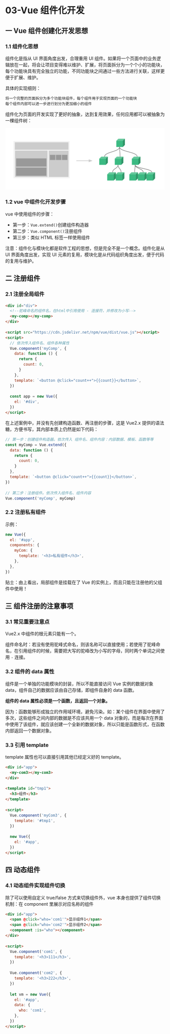 # 03-Vue 组件化开发

## 一 Vue 组件创建化开发思想

### 1.1 组件化思想

组件化是指从 UI 界面角度出发，合理重用 UI 组件。如果将一个页面中的业务逻辑放在一起，将会让项目变得难以维护、扩展，将页面拆分为一个个小的功能块，每个功能块具有完全独立的功能，不同功能块之间通过一些方法进行关联，这样更便于扩展、维护。

具体的实现细则：

```txt
将一个完整的页面拆分为多个功能块组件，每个组件用于实现页面的一个功能块
每个组件内部可以进一步进行划分为更加细小的组件
```

组件化为页面的开发实现了更好的抽象，达到复用效果，任何应用都可以被抽象为一棵组件树：

![组价树](../images/mvvm/vue-02.png)

### 1.2 vue 中组件化开发步骤

vue 中使用组件的步骤：

- 第一步：`Vue.extend()`创建组件构造器
- 第二步：`Vue.component()`注册组件
- 第三步：类似 HTML 标签一样使用组件

注意：组件化与模块化都是软件工程的思想，但是完全不是一个概念。组件化是从 UI 界面角度出发，实现 UI 元素的复用，模块化是从代码组织角度出发，便于代码的复用与维护。

## 二 注册组件

### 2.1 注册全局组件

```html
<div id="div">
  <!--驼峰命名的组件名，在html中引用使用 - 连接符，并修改为小写-->
  <my-comp></my-comp>
</div>

<script src="https://cdn.jsdelivr.net/npm/vue/dist/vue.js"></script>
<script>
  // 依次传入组件名、组件各种属性
  Vue.component('myComp', {
    data: function () {
      return {
        count: 0,
      }
    },
    template: `<button @click="count++">{{count}}</button>`,
  })

  const app = new Vue({
    el: '#div',
  })
</script>
```

在上述案例中，并没有先创建构造函数、再注册的步骤，这是 Vue2.x 提供的语法糖，方便书写，其内部本质上仍然是如下代码：

```js
// 第一步：创建组件构造器。依次传入 组件名、组件内容：内部数据、模板、函数等等
const myComp = Vue.extend({
  data: function () {
    return {
      count: 0,
    }
  },
  template: `<button @click="count++">{{count}}</button>`,
})

// 第二步：注册组件。依次传入组件名、组件内容
Vue.component('myComp', myComp)
```

### 2.2 注册私有组件

示例：

```js
new Vue({
  el: '#app',
  components: {
    myCom: {
      template: '<h3>私有组件</h3>',
    },
  },
})
```

贴士：由上看出，局部组件是挂载在了 Vue 的实例上，而且只能在注册他的父组件中使用！

## 三 组件注册的注意事项

### 3.1 常见重要注意点

Vue2.x 中组件的根元素只能有一个。

组件命名时：若没有使用驼峰式命名，则该名称可以直接使用；若使用了驼峰命名，在引用组件的时候，需要把大写的驼峰改为小写的字母，同时两个单词之间使用 `-` 连接。

### 3.2 组件的 data 属性

组件是一个单独的功能模块的封装，所以不能直接访问 Vue 实例的数据对象 data，组件自己的数据应该由自己存储，即组件自身的 data 函数。

**组件的 data 属性必须是一个函数，且返回一个对象。**

因为：函数能够形成独立的作用域环境，避免污染。如：某个组件在界面中使用了多次，这些组件之间内部的数据是不应该共用一个 data 对象的，而是每次在界面中使用了该组件，就应该创建一个全新的数据对象，所以只能是函数形式，在函数内部返回一个数据对象。

### 3.3 引用 template

template 属性也可以直接引用其他已经定义好的 template。

```html
<div id="app">
  <my-com3></my-com3>
</div>

<template id="tmp1">
  <h3>组件</h3>
</template>

<script>
  Vue.component('myCom3', {
    template: '#tmp1',
  })

  new Vue({
    el: '#app',
  })
</script>
```

## 四 动态组件

### 4.1 动态组件实现组件切换

除了可以使用自定义 true/false 方式来切换组件外，vue 本身也提供了组件切换机制：在 component 里展示对应名称的组件

```html
<div id="app">
  <span @click="who='com1'">显示组件1</span>
  <span @click="who='com2'">显示组件2</span>
  <component :is="who"></component>
</div>

<script>
  Vue.component('com1', {
    template: '<h3>111</h3>',
  })

  Vue.component('com2', {
    template: '<h3>222</h3>',
  })

  let vm = new Vue({
    el: '#app',
    data: {
      who: 'com1',
    },
  })
</script>
```
